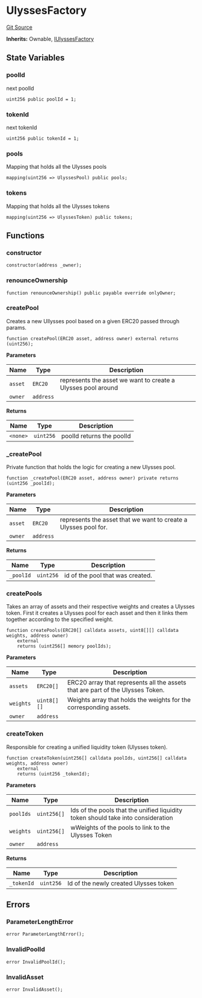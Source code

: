 # UlyssesFactory
[Git Source](https://github.com/Maia-DAO/test-env-V2/blob/84b5f9e8695c91ddb02f27bb3dfb1c652f55ced4/ulysses-amm/factories/UlyssesFactory.sol)

**Inherits:**
Ownable, [IUlyssesFactory](/ulysses-amm/interfaces/IUlyssesFactory.sol/interface.IUlyssesFactory.md)


## State Variables
### poolId
next poolId


```solidity
uint256 public poolId = 1;
```


### tokenId
next tokenId


```solidity
uint256 public tokenId = 1;
```


### pools
Mapping that holds all the Ulysses pools


```solidity
mapping(uint256 => UlyssesPool) public pools;
```


### tokens
Mapping that holds all the Ulysses tokens


```solidity
mapping(uint256 => UlyssesToken) public tokens;
```


## Functions
### constructor


```solidity
constructor(address _owner);
```

### renounceOwnership


```solidity
function renounceOwnership() public payable override onlyOwner;
```

### createPool

Creates a new Ullysses pool based on a given ERC20 passed through params.


```solidity
function createPool(ERC20 asset, address owner) external returns (uint256);
```
**Parameters**

|Name|Type|Description|
|----|----|-----------|
|`asset`|`ERC20`|represents the asset we want to create a Ulysses pool around|
|`owner`|`address`||

**Returns**

|Name|Type|Description|
|----|----|-----------|
|`<none>`|`uint256`|poolId returns the poolId|


### _createPool

Private function that holds the logic for creating a new Ulysses pool.


```solidity
function _createPool(ERC20 asset, address owner) private returns (uint256 _poolId);
```
**Parameters**

|Name|Type|Description|
|----|----|-----------|
|`asset`|`ERC20`|represents the asset that we want to create a Ulysses pool for.|
|`owner`|`address`||

**Returns**

|Name|Type|Description|
|----|----|-----------|
|`_poolId`|`uint256`|id of the pool that was created.|


### createPools

Takes an array of assets and their respective weights and creates a Ulysses token.
First it creates a Ulysses pool for each asset and then it links them together
according to the specified weight.


```solidity
function createPools(ERC20[] calldata assets, uint8[][] calldata weights, address owner)
    external
    returns (uint256[] memory poolIds);
```
**Parameters**

|Name|Type|Description|
|----|----|-----------|
|`assets`|`ERC20[]`|ERC20 array that represents all the assets that are part of the Ulysses Token.|
|`weights`|`uint8[][]`|Weights array that holds the weights for the corresponding assets.|
|`owner`|`address`||


### createToken

Responsible for creating a unified liquidity token (Ulysses token).


```solidity
function createToken(uint256[] calldata poolIds, uint256[] calldata weights, address owner)
    external
    returns (uint256 _tokenId);
```
**Parameters**

|Name|Type|Description|
|----|----|-----------|
|`poolIds`|`uint256[]`|Ids of the pools that the unified liquidity token should take into consideration|
|`weights`|`uint256[]`|wWeights of the pools to link to the Ulysses Token|
|`owner`|`address`||

**Returns**

|Name|Type|Description|
|----|----|-----------|
|`_tokenId`|`uint256`|Id of the newly created Ulysses token|


## Errors
### ParameterLengthError

```solidity
error ParameterLengthError();
```

### InvalidPoolId

```solidity
error InvalidPoolId();
```

### InvalidAsset

```solidity
error InvalidAsset();
```

